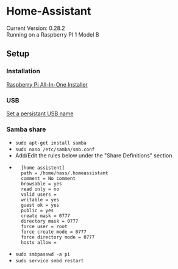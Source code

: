 # Home-Assistant
Current Version: 0.28.2  
Running on a Raspberry PI 1 Model B

## Setup
### Installation
[Raspberry Pi All-In-One Installer](https://home-assistant.io/getting-started/installation-raspberry-pi-all-in-one/)

### USB
[Set a persistant USB name](http://www.domoticz.com/wiki/PersistentUSBDevices)

### Samba share
* ```sudo apt-get install samba```
* ```sudo nano /etc/samba/smb.conf```
* Add/Edit the rules below under the "Share Definitions" section
* ``` 
    [home assistent]
    path = /home/hass/.homeassistant
    comment = No comment
    browsable = yes
    read only = no
    valid users =
    writable = yes
    guest ok = yes
    public = yes
    create mask = 0777
    directory mask = 0777
    force user = root
    force create mode = 0777
    force directory mode = 0777
    hosts allow =
    ```
* ```sudo smbpasswd -a pi```
* ```sudo service smbd restart```